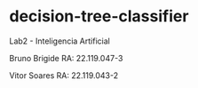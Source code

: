 # decision-tree-classifier

Lab2 - Inteligencia Artificial

Bruno Brigide RA: 22.119.047-3

Vitor Soares RA: 22.119.043-2

